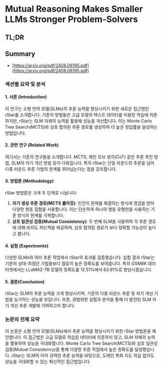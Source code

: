 # Mutual Reasoning Makes Smaller LLMs Stronger Problem-Solvers
## TL;DR
## Summary
- [https://arxiv.org/pdf/2408.06195.pdf](https://arxiv.org/pdf/2408.06195.pdf)

### 섹션별 요약 및 분석

#### 1. 서론 (Introduction)
이 연구는 소형 언어 모델(SLMs)의 추론 능력을 향상시키기 위한 새로운 접근법인 rStar를 소개합니다. 기존의 방법들은 고급 모델의 텍스트 데이터를 이용한 학습에 의존하지만, rStar는 SLM 자체의 능력을 활용해 성능을 개선합니다. 이는 Monte Carlo Tree Search(MCTS)와 상호 합의된 추론 경로를 생성하여 더 높은 정답률을 달성하는 방법입니다.

#### 2. 관련 연구 (Related Work)
여기서는 기존의 연구들을 소개합니다. MCTS, 체인 오브 생각(CoT) 같은 추론 촉진 방법, SLM의 자기 개선 방법 등이 다뤄집니다. 특히 rStar는 단일 라운드의 추론을 넘어 다중 라운드 추론 기법의 한계를 뛰어넘는다는 점을 강조합니다.

#### 3. 방법론 (Methodology)
rStar 방법론은 크게 두 단계로 나뉩니다:
1. **자기 생성 추론 경로(MCTS 롤아웃)**: 인간이 문제를 해결하는 방식에 영감을 받아 다양한 행동 집합을 사용합니다. 이는 단순하게 하나의 행동 유형만을 사용하는 기존 방식의 한계를 극복합니다.
2. **상호 일관성 검증(Mutual Consistency)**: 두 번째 SLM을 사용하여 각 추론 경로에 대해 비지도 피드백을 제공하며, 상호 합의된 경로가 보다 정확할 가능성이 높다고 봅니다.

#### 4. 실험 (Experiments)
다양한 SLMs와 여러 추론 작업에서 rStar의 효과를 검증했습니다. 실험 결과 rStar는 기존의 상태-최첨단 기법들보다 월등히 높은 정확도를 보여줍니다. 특히 GSM8K 데이터셋에서는 LLaMA2-7B 모델의 정확도를 12.51%에서 63.91%로 향상시켰습니다.

#### 5. 결론(Conclusion)
rStar는 SLM의 추론 능력을 크게 향상시키며, 기존의 다중 라운드 추론 및 자기 개선 기법을 능가하는 성능을 보입니다. 또한, 광범위한 실험과 분석을 통해 더 발전된 SLM 자기 개선 추론 개발에 기여하고자 합니다.

### 논문의 전체 요약
이 논문은 소형 언어 모델(SLMs)에서 추론 능력을 향상시키기 위한 rStar 방법론을 제안합니다. 이 접근법은 고급 모델로 학습된 데이터에 의존하지 않고, SLM 자체의 능력을 활용하여 성능을 극대화합니다. Monte Carlo Tree Search(MCTS)와 상호 일관성 검증(Mutual Consistency)을 통해 다양한 추론 작업에서 높은 정확도를 달성했습니다. rStar는 SLM의 이미 강력한 추론 능력을 바탕으로, 도메인 특화 지도 학습 없이도 성능을 극대화할 수 있는 혁신적인 접근법입니다.